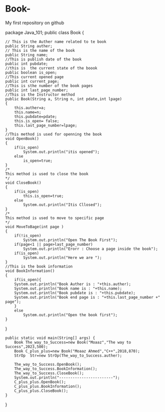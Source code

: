 # Book-
My first repository on github

package Java_101;
public class Book {

    // This is the Auther name related to te book
    public String auther;
    // This is the name of the book 
    public String name;
    //This is publish date of the book
    public int pubdate;
    //this is  the current state of the boook
    public boolean is_open;
    //This current opened page 
    public int current_page;
    //This is sthe number of the book pages
    public int last_page_number;
    //This is the Instructor method
    public Book(String a, String n, int pdate,int lpage)
    {
        this.auther=a;
        this.name=n;
        this.pubdate=pdate;
        this.is_open= false;
        this.last_page_number=lpage;
    }
    //This method is used for openning the book
    void OpenBook()
    {
        if(is_open)
            System.out.println("itis opened");
        else 
            is_open=true;
    }
    /*
    This method is used to close the book
    */
    void CloseBook()
    {
        if(is_open)
            this.is_open=true;
        else
            System.out.println("Itis Cllosed");
    }
    /*
    This method is used to move to specific page 
    */
    void MoveToBage(int page )
    {
        if(!is_open)
            System.out.println("Open The Book First");
        if(page<1 || page>last_page_number)
            System.out.println("Erorr : Choose a page inside the book");
        if(is_open)
            System.out.println("Here we are ");
    }
    //This is the book information
    void BookInformation()
    {
        if(is_open){
        System.out.println("Book Auther is : "+this.auther);
        System.out.println("Book name is : "+this.name);
        System.out.println("Book pubdate is : "+this.pubdate);
        System.out.println("Book end page is : "+this.last_page_number +" page");
        }
        else
            System.out.println("Open the book first");
    }    
}

    public static void main(String[] args) {
        Book The_way_to_Success=new Book("Moaaz","The way to Success",2023,500);
        Book C_plus_plus=new Book("Moaaz Ahmed","C++",2018,870);
        StrOp  Str=new StrOp(The_way_to_Success.auther);
        
        The_way_to_Success.OpenBook();
        The_way_to_Success.BookInformation();
        The_way_to_Success.CloseBook();
        System.out.println("------------------------");
        C_plus_plus.OpenBook();
        C_plus_plus.BookInformation();
        C_plus_plus.CloseBook();
    }        

}
